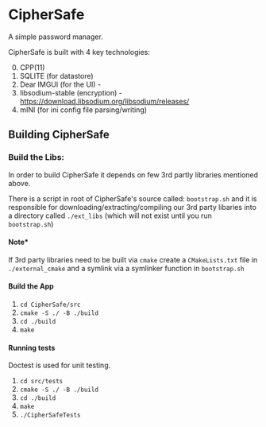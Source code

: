 # CipherSafe

A simple password manager.

CipherSafe is built with 4 key technologies:

0. CPP(11)
1. SQLITE (for datastore)
2. Dear IMGUI (for the UI) - 
3. libsodium-stable (encryption) - https://download.libsodium.org/libsodium/releases/
4. mINI (for ini config file parsing/writing)

## Building CipherSafe

### Build the Libs:
In order to build CipherSafe it depends on few 3rd partly libraries mentioned above.

There is a script in root of CipherSafe's source called: `bootstrap.sh` and it is responsible for downloading/extracting/compiling our 3rd party libaries into a directory called `./ext_libs` (which will not exist until you run `bootstrap.sh`)

#### Note*
If 3rd party libraries need to be built via `cmake` create a `CMakeLists.txt` file in `./external_cmake` and a symlink via a symlinker function in `bootstrap.sh`


#### Build the App
1. `cd CipherSafe/src`
2. `cmake -S ./ -B ./build`
3. `cd ./build`
4. `make`

#### Running tests
Doctest is used for unit testing.

1. `cd src/tests`
2. `cmake -S ./ -B ./build`
3. `cd ./build`
4. `make`
5. `./CipherSafeTests`
